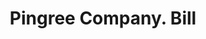 ---
doi: 10.7916/D8Z339SX
date_other: '1910'
date_other_textual: '1910'
form: printed ephemera
genre:
- Invoices
name:
- Pingree Company
object_in_context_url: https://biggert.cul.columbia.edu/items/view/ave_biggert_00618
subject_hierarchical_geographic:
- Detroit, Michigan, United States
subject_name:
- Pingree Company
title: Pingree Company. Bill
sort_title: Pingree Company. Bill
call_number: ave_biggert_00618
coordinates:
- 42.331388888888895,-83.04583333333333
pid: ave_biggert_00618
identifiers: ave_biggert_00618
thumbnail: https://derivativo-2.library.columbia.edu/iiif/2/ldpd:343644/full/!256,256/0/native.jpg
permalink: /biggert/ave_biggert_00618/
layout: iiif-image-page
---